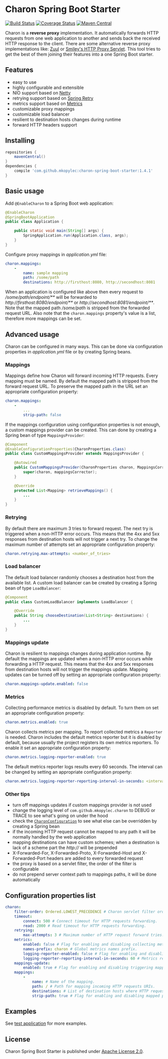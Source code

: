 # Charon Spring Boot Starter
[![Build Status](https://travis-ci.org/mkopylec/charon-spring-boot-starter.svg?branch=master)](https://travis-ci.org/mkopylec/charon-spring-boot-starter)
[![Coverage Status](https://coveralls.io/repos/mkopylec/charon-spring-boot-starter/badge.svg?branch=master&service=github)](https://coveralls.io/github/mkopylec/charon-spring-boot-starter?branch=master)
[![Maven Central](https://maven-badges.herokuapp.com/maven-central/com.github.mkopylec/charon-spring-boot-starter/badge.svg?style=flat)](https://maven-badges.herokuapp.com/maven-central/com.github.mkopylec/charon-spring-boot-starter)

Charon is a **reverse proxy** implementation.
It automatically forwards HTTP requests from one web application to another and sends back the received HTTP response to the client.
There are some alternative reverse proxy implementations like: [Zuul](https://github.com/Netflix/zuul/wiki) or [Smiley's HTTP Proxy Servlet](https://github.com/mitre/HTTP-Proxy-Servlet).
This tool tries to get the best of them joining their features into a one Spring Boot starter.

## Features
- easy to use
- highly configurable and extensible
- NIO support based on [Netty](http://netty.io/)
- retrying support based on [Spring Retry](http://docs.spring.io/spring-batch/reference/html/retry.html)
- metrics support based on [Metrics](http://metrics.dropwizard.io/)
- customizable proxy mappings
- customizable load balancer
- resilient to destination hosts changes during runtime
- forward HTTP headers support

## Installing

```gradle
repositories {
    mavenCentral()
}
dependencies {
    compile 'com.github.mkopylec:charon-spring-boot-starter:1.4.1'
}
```

## Basic usage
Add `@EnableCharon` to a Spring Boot web application:

```java
@EnableCharon
@SpringBootApplication
public class Application {

    public static void main(String[] args) {
        SpringApplication.run(Application.class, args);
    }
}
```

Configure proxy mappings in _application.yml_ file:

```yaml
charon.mappings:
    -
        name: sample mapping
        path: /some/path
        destinations: http://firsthost:8080, http://secondhost:8081
```

When an application is configured like above then every request to _/some/path/endpoint/**_
will be forwarded to _http://firsthost:8080/endpoint/**_ or _http://secondhost:8081/endpoint/**_.
Note that the mapped path _/some/path_ is stripped from the forwarded request URL.
Also note that the `charon.mappings` property's value is a list, therefore more mappings can be set.

## Advanced usage
Charon can be configured in many ways. This can be done via configuration properties in _application.yml_ file or by creating Spring beans.

### Mappings
Mappings define how Charon will forward incoming HTTP requests.
Every mapping must be named.
By default the mapped path is stripped from the forward request URL.
To preserve the mapped path in the URL set an appropriate configuration property:

```yaml
charon.mappings:
    -
        ...
        strip-path: false
```

If the mappings configuration using configuration properties is not enough, a custom mappings provider can be created.
This can done by creating a Spring bean of type `MappingsProvider`:

```java
@Component
@EnableConfigurationProperties(CharonProperties.class)
public class CustomMappingsProvider extends MappingsProvider {

    @Autowired
	public CustomMappingsProvider(CharonProperties charon, MappingsCorrector mappingsCorrector) {
		super(charon, mappingsCorrector);
	}

	@Override
	protected List<Mapping> retrieveMappings() {
		...
	}
}
```

### Retrying
By default there are maximum 3 tries to forward request. The next try is triggered when a non-HTTP error occurs.
This means that the 4xx and 5xx responses from destination hosts will not trigger a next try.
To change the maximum number of attempts set an appropriate configuration property:

```yaml
charon.retrying.max-attempts: <number_of_tries>
```

### Load balancer
The default load balancer randomly chooses a destination host from the available list.
A custom load balancer can be created by creating a Spring bean of type `LoadBalancer`:

```java
@Component
public class CustomLoadBalancer implements LoadBalancer {

	@Override
	public String chooseDestination(List<String> destinations) {
		...
	}
}
```

### Mappings update
Charon is resilient to mappings changes during application runtime.
By default the mappings are updated when a non-HTTP error occurs while forwarding a HTTP request.
This means that the 4xx and 5xx responses from destination hosts will not trigger the mappings update.
Mapping updates can be turned off by setting an appropriate configuration property:

```yaml
charon.mappings-update.enabled: false
```

### Metrics
Collecting performance metrics is disabled by default.
To turn them on set an appropriate configuration property:

```yaml
charon.metrics.enabled: true
```

Charon collects metrics per mapping.
To report collected metrics a `Reporter` is needed.
Charon includes the default metrics reporter but it is disabled by default, because usually the project registers its own metrics reporters.
To enable it set an appropriate configuration property:

```yaml
charon.metrics.logging-reporter-enabled: true
```

The default metrics reporter logs results every 60 seconds.
The interval can be changed by setting an appropriate configuration property:

```yaml
charon.metrics.logging-reporter-reporting-interval-in-seconds: <interval_in_seconds>
```

### Other tips
- turn off mappings updates if custom mappings provider is not used
- change the logging level of `com.github.mkopylec.charon` to DEBUG or TRACE to see what's going on under the hood
- check the [`CharonConfiguration`](https://github.com/mkopylec/charon-spring-boot-starter/blob/master/src/main/java/com/github/mkopylec/charon/configuration/CharonConfiguration.java) to see what else can be overridden by creating a Spring bean
- if the incoming HTTP request cannot be mapped to any path it will be normally handled by the web application
- mapping destinations can have custom schemes; when a destination is lack of a scheme part the _http://_ will be prepended
- X-Forwarded-For, X-Forwarded-Proto, X-Forwarded-Host and X-Forwarded-Port headers are added to every forwarded request
- the proxy is based on a servlet filter, the order of the filter is configurable
- do not prepend server context path to mappings paths, it will be done automatically

## Configuration properties list

```yaml
charon:
    filter-order: Ordered.LOWEST_PRECEDENCE # Charon servlet filter order.
    timeout:
        connect: 500 # Connect timeout for HTTP requests forwarding.
        read: 2000 # Read timeout for HTTP requests forwarding.
    retrying:
        max-attempts: 3 # Maximum number of HTTP request forward tries.
    metrics:
        enabled: false # Flag for enabling and disabling collecting metrics during HTTP requests forwarding.
        names-prefix: charon # Global metrics names prefix.
        logging-reporter-enabled: false # Flag for enabling and disabling reporting metrics via application logger.
        logging-reporter-reporting-interval-in-seconds: 60 # Metrics reporting via logger interval in seconds.
    mappings-update:
        enabled: true # Flag for enabling and disabling triggering mappings updates on non-HTTP errors occurred during HTTP requests forwarding.
    mappings:
        -
            name: # Name of the mapping.
            path: / # Path for mapping incoming HTTP requests URIs.
            destinations: # List of destination hosts where HTTP requests will be forwarded.
            strip-path: true # Flag for enabling and disabling mapped path stripping from forwarded request URI.
```

## Examples
See [test application](https://github.com/mkopylec/charon-spring-boot-starter/tree/master/src/test/java/com/github/mkopylec/charon/application) for more examples.

## License
Charon Spring Boot Starter is published under [Apache License 2.0](http://www.apache.org/licenses/LICENSE-2.0).
